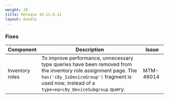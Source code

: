 ```yaml
---
weight: 28
title: Release 10.11.0.31
layout: bundle
---
```


<!--10.11.0.27 - 10.11.0.31-->


### Fixes

<div><table ><colgroup>
<col style="width: 15%;"><col style="width: 70%;"><col style="width: 15%;"></colgroup>
<thead><tr>
<th>
Component</th>
<th>
Description</th>
<th>
Issue</th>
</tr>
</thead><tbody>


<tr>
<td>
Inventory roles</td>
<td> To improve performance, unnecessary type queries have been removed from the inventory role assignment page. The <code>has('c8y_IsDeviceGroup')</code> fragment is used now, instead of a <code>type+eq+c8y_DeviceSubgroup</code> query. </td>
<td>
MTM-46014</td>
</tr>

</tbody></table></div>
